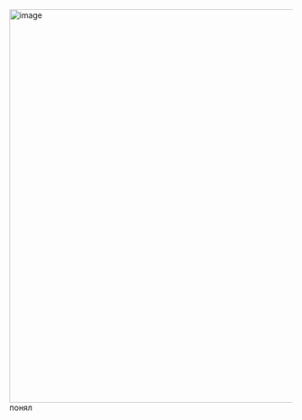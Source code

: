 <img width="930" height="700" alt="image" src="https://github.com/user-attachments/assets/2c9904ec-046a-4dc8-8c16-9b49d4b19c40" />
понял

